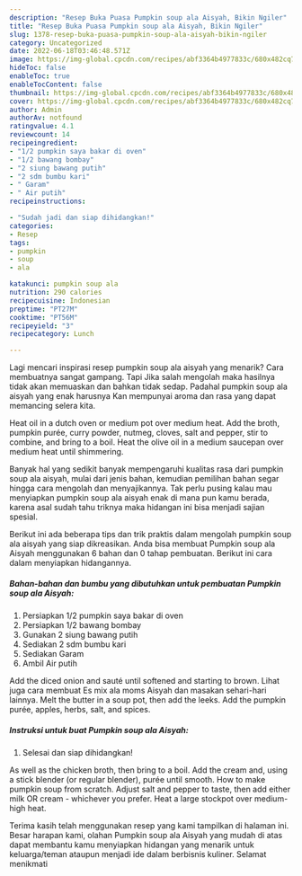 ```yaml
---
description: "Resep Buka Puasa Pumpkin soup ala Aisyah, Bikin Ngiler"
title: "Resep Buka Puasa Pumpkin soup ala Aisyah, Bikin Ngiler"
slug: 1378-resep-buka-puasa-pumpkin-soup-ala-aisyah-bikin-ngiler
category: Uncategorized
date: 2022-06-18T03:46:48.571Z
image: https://img-global.cpcdn.com/recipes/abf3364b4977833c/680x482cq70/pumpkin-soup-ala-aisyah-foto-resep-utama.jpg
hideToc: false
enableToc: true
enableTocContent: false
thumbnail: https://img-global.cpcdn.com/recipes/abf3364b4977833c/680x482cq70/pumpkin-soup-ala-aisyah-foto-resep-utama.jpg
cover: https://img-global.cpcdn.com/recipes/abf3364b4977833c/680x482cq70/pumpkin-soup-ala-aisyah-foto-resep-utama.jpg
author: Admin
authorAv: notfound
ratingvalue: 4.1
reviewcount: 14
recipeingredient:
- "1/2 pumpkin saya bakar di oven"
- "1/2 bawang bombay"
- "2 siung bawang putih"
- "2 sdm bumbu kari"
- " Garam"
- " Air putih"
recipeinstructions:

- "Sudah jadi dan siap dihidangkan!"
categories:
- Resep
tags:
- pumpkin
- soup
- ala

katakunci: pumpkin soup ala 
nutrition: 290 calories
recipecuisine: Indonesian
preptime: "PT27M"
cooktime: "PT56M"
recipeyield: "3"
recipecategory: Lunch

---
```



Lagi mencari inspirasi resep pumpkin soup ala aisyah yang menarik? Cara membuatnya sangat gampang. Tapi Jika salah mengolah maka hasilnya tidak akan memuaskan dan bahkan tidak sedap. Padahal pumpkin soup ala aisyah yang enak harusnya Kan mempunyai aroma dan rasa yang dapat memancing selera kita.


Heat oil in a dutch oven or medium pot over medium heat. Add the broth, pumpkin purée, curry powder, nutmeg, cloves, salt and pepper, stir to combine, and bring to a boil. Heat the olive oil in a medium saucepan over medium heat until shimmering.

Banyak hal yang sedikit banyak mempengaruhi kualitas rasa dari pumpkin soup ala aisyah, mulai dari jenis bahan, kemudian pemilihan bahan segar hingga cara mengolah dan menyajikannya. Tak perlu pusing kalau mau menyiapkan pumpkin soup ala aisyah enak di mana pun kamu berada, karena asal sudah tahu triknya maka hidangan ini bisa menjadi sajian spesial.


Berikut ini ada beberapa tips dan trik praktis dalam mengolah pumpkin soup ala aisyah yang siap dikreasikan. Anda bisa membuat Pumpkin soup ala Aisyah menggunakan 6 bahan dan 0 tahap pembuatan. Berikut ini cara dalam menyiapkan hidangannya.

<!--inarticleads1-->

##### Bahan-bahan dan bumbu yang dibutuhkan untuk pembuatan Pumpkin soup ala Aisyah:

1. Persiapkan 1/2 pumpkin saya bakar di oven
1. Persiapkan 1/2 bawang bombay
1. Gunakan 2 siung bawang putih
1. Sediakan 2 sdm bumbu kari
1. Sediakan  Garam
1. Ambil  Air putih


Add the diced onion and sauté until softened and starting to brown. Lihat juga cara membuat Es mix ala moms Aisyah dan masakan sehari-hari lainnya. Melt the butter in a soup pot, then add the leeks. Add the pumpkin purée, apples, herbs, salt, and spices. 

<!--inarticleads2-->

##### Instruksi untuk buat Pumpkin soup ala Aisyah:


1. Selesai dan siap dihidangkan!

As well as the chicken broth, then bring to a boil. Add the cream and, using a stick blender (or regular blender), purée until smooth. How to make pumpkin soup from scratch. Adjust salt and pepper to taste, then add either milk OR cream - whichever you prefer. Heat a large stockpot over medium-high heat. 

Terima kasih telah menggunakan resep yang kami tampilkan di halaman ini. Besar harapan kami, olahan Pumpkin soup ala Aisyah yang mudah di atas dapat membantu kamu menyiapkan hidangan yang menarik untuk keluarga/teman ataupun menjadi ide dalam berbisnis kuliner. Selamat menikmati
